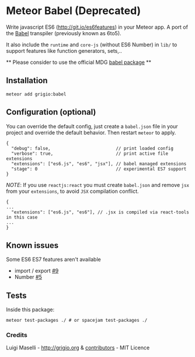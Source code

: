 # Meteor Babel (Deprecated)

Write javascript ES6 (http://git.io/es6features) in your Meteor app. A port of the [Babel](https://babeljs.io) transpiler (previously known as 6to5).

It also include the `runtime` and `core-js` (without ES6 Number) in `lib/` to support features like function generators, sets,..

** Please consider to use the official MDG [babel package](https://atmospherejs.com/meteor/babel-compiler) **

## Installation

```
meteor add grigio:babel
```

## Configuration (optional)

You can override the default config, just create a `babel.json` file in your project and override the default behavior. Then restart `meteor` to apply.

```
{
  "debug": false,                         // print loaded config
  "verbose": true,                        // print active file extensions
  "extensions": ["es6.js", "es6", "jsx"], // babel managed extensions
  "stage": 0                              // experimental ES7 support
}

```
*NOTE*: If you use `reactjs:react` you must create `babel.json` and remove `jsx` from your `extensions`, to avoid `JSX` compilation conflict.

```
{
...
  "extensions": ["es6.js", "es6"], // .jsx is compiled via react-tools in this case
...
}
```

## Known issues

Some ES6 ES7 features aren't available

- import / export [#9](https://github.com/grigio/meteor-babel/issues/9)
- Number [#5](https://github.com/grigio/meteor-babel/issues/5)

## Tests

Inside this package:

```
meteor test-packages ./ # or spacejam test-packages ./
```


### Credits

Luigi Maselli - http://grigio.org  & [contributors](https://github.com/grigio/meteor-babel/graphs/contributors) - MIT Licence
